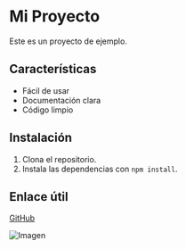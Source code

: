 # Mi Proyecto

Este es un proyecto de ejemplo.

## Características
- Fácil de usar
- Documentación clara
- Código limpio

## Instalación
1. Clona el repositorio.
2. Instala las dependencias con `npm install`.

## Enlace útil
[GitHub](https://github.com)

![Imagen](https://via.placeholder.com/150)
